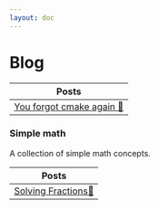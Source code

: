 ```yaml
---
layout: doc
---
```

# Blog

| Posts |
| ----- |
|[You forgot cmake again 🤔](./you-forgot-cmake-again.md)|

### Simple math
A collection of simple math concepts.

| Posts |
| ---- |
| [Solving Fractions🔪](./🔪Solving-Fractions.md) |
